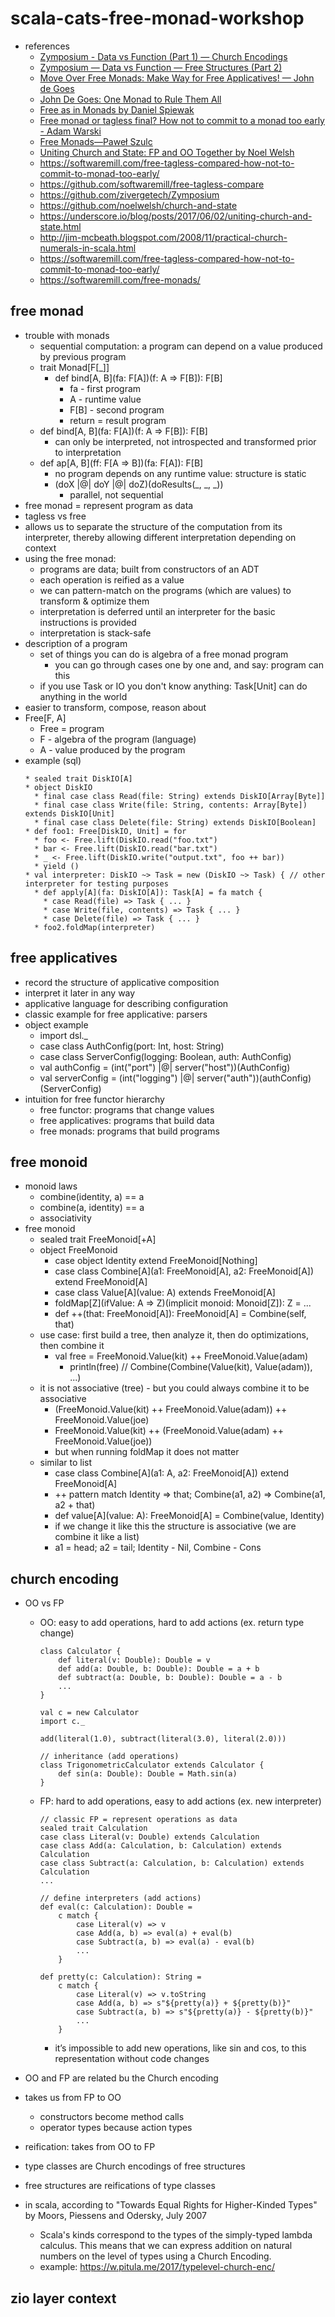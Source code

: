 # scala-cats-free-monad-workshop

* references
    * [Zymposium - Data vs Function (Part 1) — Church Encodings](https://www.youtube.com/watch?v=-xo7VvKpE8w)
    * [Zymposium — Data vs Function — Free Structures (Part 2)](https://www.youtube.com/watch?v=hbyVu5tgAiA)
    * [Move Over Free Monads: Make Way for Free Applicatives! — John de Goes](https://www.youtube.com/watch?v=H28QqxO7Ihc)
    * [John De Goes: One Monad to Rule Them All](https://www.youtube.com/watch?v=M0Fe2SRTm5c)
    * [Free as in Monads by Daniel Spiewak](https://www.youtube.com/watch?v=aKUQUIHRGec)
    * [Free monad or tagless final? How not to commit to a monad too early - Adam Warski](https://www.youtube.com/watch?v=IhVdU4Xiz2U)
    * [Free Monads—Paweł Szulc](https://www.youtube.com/watch?v=ycrpJrcWMp4)
    * [Uniting Church and State: FP and OO Together by Noel Welsh](https://www.youtube.com/watch?v=IO5MD62dQbI)
    * https://softwaremill.com/free-tagless-compared-how-not-to-commit-to-monad-too-early/
    * https://github.com/softwaremill/free-tagless-compare
    * https://github.com/zivergetech/Zymposium
    * https://github.com/noelwelsh/church-and-state
    * https://underscore.io/blog/posts/2017/06/02/uniting-church-and-state.html
    * http://jim-mcbeath.blogspot.com/2008/11/practical-church-numerals-in-scala.html
    * https://softwaremill.com/free-tagless-compared-how-not-to-commit-to-monad-too-early/
    * https://softwaremill.com/free-monads/

## free monad
* trouble with monads
  * sequential computation: a program can depend on a value produced by previous program
  * trait Monad[F[_]]
    * def bind[A, B](fa: F[A])(f: A => F[B]): F[B]
      * fa - first program
      * A - runtime value
      * F[B] - second program
      * return = result program
  * def bind[A, B](fa: F[A])(f: A => F[B]): F[B]
    * can only be interpreted, not introspected and transformed prior to interpretation
  * def ap[A, B](ff: F[A => B])(fa: F[A]): F[B]
    * no program depends on any runtime value: structure is static
    * (doX |@| doY |@| doZ)(doResults(_, _, _))
      * parallel, not sequential
* free monad = represent program as data
* tagless vs free
* allows us to separate the structure of the computation from its interpreter, thereby allowing different interpretation depending on context
* using the free monad:
    * programs are data; built from constructors of an ADT
    * each operation is reified as a value
    * we can pattern-match on the programs (which are values) to transform & optimize them
    * interpretation is deferred until an interpreter for the basic instructions is provided
    * interpretation is stack-safe
* description of a program
  * set of things you can do is algebra of a free monad program
    * you can go through cases one by one and, and say: program can this
  * if you use Task or IO you don't know anything: Task[Unit] can do anything in the world
* easier to transform, compose, reason about
* Free[F, A]
  * Free = program
  * F - algebra of the program (language)
  * A - value produced by the program
* example (sql)
    ```
    * sealed trait DiskIO[A]
    * object DiskIO
      * final case class Read(file: String) extends DiskIO[Array[Byte]]
      * final case class Write(file: String, contents: Array[Byte]) extends DiskIO[Unit]
      * final case class Delete(file: String) extends DiskIO[Boolean]
    * def foo1: Free[DiskIO, Unit] = for
      * foo <- Free.lift(DiskIO.read("foo.txt")
      * bar <- Free.lift(DiskIO.read("bar.txt")
      * _ <- Free.lift(DiskIO.write("output.txt", foo ++ bar))
      * yield ()
    * val interpreter: DiskIO ~> Task = new (DiskIO ~> Task) { // other interpreter for testing purposes
      * def apply[A](fa: DiskIO[A]): Task[A] = fa match {
        * case Read(file) => Task { ... }
        * case Write(file, contents) => Task { ... }
        * case Delete(file) => Task { ... }
      * foo2.foldMap(interpreter)
    ```

## free applicatives
  * record the structure of applicative composition
  * interpret it later in any way
  * applicative language for describing configuration
  * classic example for free applicative: parsers
  * object example
    * import dsl._
    * case class AuthConfig(port: Int, host: String)
    * case class ServerConfig(logging: Boolean, auth: AuthConfig)
    * val authConfig = (int("port") |@| server("host"))(AuthConfig)
    * val serverConfig = (int("logging") |@| server("auth"))(authConfig)(ServerConfig)
* intuition for free functor hierarchy
  * free functor: programs that change values
  * free applicatives: programs that build data
  * free monads: programs that build programs

## free monoid
* monoid laws
  * combine(identity, a) == a
  * combine(a, identity) == a
  * associativity
* free monoid
  * sealed trait FreeMonoid[+A]
  * object FreeMonoid
    * case object Identity extend FreeMonoid[Nothing]
    * case class Combine[A](a1: FreeMonoid[A], a2: FreeMonoid[A]) extend FreeMonoid[A]
    * case class Value[A](value: A) extends FreeMonoid[A]
    * foldMap[Z](ifValue: A => Z)(implicit monoid: Monoid[Z]): Z = ...
    * def ++(that: FreeMonoid[A]): FreeMonoid[A] = Combine(self, that)
  * use case: first build a tree, then analyze it, then do optimizations, then combine it
    * val free = FreeMonoid.Value(kit) ++ FreeMonoid.Value(adam)
      * println(free) // Combine(Combine(Value(kit), Value(adam)), ...)
  * it is not associative (tree) - but you could always combine it to be associative
    * (FreeMonoid.Value(kit) ++ FreeMonoid.Value(adam)) ++ FreeMonoid.Value(joe)
    * FreeMonoid.Value(kit) ++ (FreeMonoid.Value(adam) ++ FreeMonoid.Value(joe))
    * but when running foldMap it does not matter
  * similar to list
      * case class Combine[A](a1: A, a2: FreeMonoid[A]) extend FreeMonoid[A]
      * ++ pattern match Identity => that; Combine(a1, a2) => Combine(a1, a2 + that)
      * def value[A](value: A): FreeMonoid[A] = Combine(value, Identity)
      * if we change it like this the structure is associative (we are combine it like a list)
      * a1 = head; a2 = tail; Identity - Nil, Combine - Cons


## church encoding
* OO vs FP
    * OO: easy to add operations, hard to add actions (ex. return type change)
        ```
        class Calculator {
            def literal(v: Double): Double = v
            def add(a: Double, b: Double): Double = a + b
            def subtract(a: Double, b: Double): Double = a - b
            ...
        }

        val c = new Calculator
        import c._

        add(literal(1.0), subtract(literal(3.0), literal(2.0)))

        // inheritance (add operations)
        class TrigonometricCalculator extends Calculator {
            def sin(a: Double): Double = Math.sin(a)
        }
        ```
    * FP: hard to add operations, easy to add actions (ex. new interpreter)
        ```
        // classic FP = represent operations as data
        sealed trait Calculation
        case class Literal(v: Double) extends Calculation
        case class Add(a: Calculation, b: Calculation) extends Calculation
        case class Subtract(a: Calculation, b: Calculation) extends Calculation
        ...

        // define interpreters (add actions)
        def eval(c: Calculation): Double =
            c match {
                case Literal(v) => v
                case Add(a, b) => eval(a) + eval(b)
                case Subtract(a, b) => eval(a) - eval(b)
                ...
            }

        def pretty(c: Calculation): String =
            c match {
                case Literal(v) => v.toString
                case Add(a, b) => s"${pretty(a)} + ${pretty(b)}"
                case Subtract(a, b) => s"${pretty(a)} - ${pretty(b)}"
                ...
            }
        ```
        *  it’s impossible to add new operations, like sin and cos, to this representation without code changes

* OO and FP are related bu the Church encoding
* takes us from FP to OO
    * constructors become method calls
    * operator types because action types
* reification: takes from OO to FP
* type classes are Church encodings of free structures
* free structures are reifications of type classes
* in scala, according to "Towards Equal Rights for Higher-Kinded Types" by Moors, Piessens and Odersky, July 2007
    * Scala's kinds correspond to the types of the simply-typed lambda calculus. This means that we can express addition on natural numbers on the level of types using a Church Encoding.
    * example: https://w.pitula.me/2017/typelevel-church-enc/

## zio layer context
